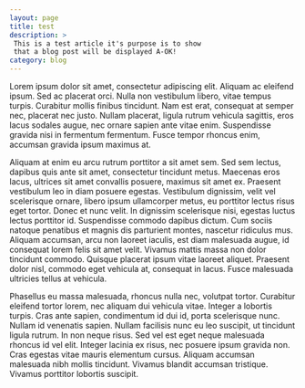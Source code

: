 ```yaml
---
layout: page
title: test
description: >
 This is a test article it's purpose is to show
 that a blog post will be displayed A-OK!
category: blog
---
```

Lorem ipsum dolor sit amet, consectetur adipiscing elit. Aliquam ac eleifend ipsum. Sed ac placerat orci. Nulla non vestibulum libero, vitae tempus turpis. Curabitur mollis finibus tincidunt. Nam est erat, consequat at semper nec, placerat nec justo. Nullam placerat, ligula rutrum vehicula sagittis, eros lacus sodales augue, nec ornare sapien ante vitae enim. Suspendisse gravida nisi in fermentum fermentum. Fusce tempor rhoncus enim, accumsan gravida ipsum maximus at.

Aliquam at enim eu arcu rutrum porttitor a sit amet sem. Sed sem lectus, dapibus quis ante sit amet, consectetur tincidunt metus. Maecenas eros lacus, ultrices sit amet convallis posuere, maximus sit amet ex. Praesent vestibulum leo in diam posuere egestas. Vestibulum dignissim, velit vel scelerisque ornare, libero ipsum ullamcorper metus, eu porttitor lectus risus eget tortor. Donec et nunc velit. In dignissim scelerisque nisi, egestas luctus lectus porttitor id. Suspendisse commodo dapibus dictum. Cum sociis natoque penatibus et magnis dis parturient montes, nascetur ridiculus mus. Aliquam accumsan, arcu non laoreet iaculis, est diam malesuada augue, id consequat lorem felis sit amet velit. Vivamus mattis massa non dolor tincidunt commodo. Quisque placerat ipsum vitae laoreet aliquet. Praesent dolor nisl, commodo eget vehicula at, consequat in lacus. Fusce malesuada ultricies tellus at vehicula.

Phasellus eu massa malesuada, rhoncus nulla nec, volutpat tortor. Curabitur eleifend tortor lorem, nec aliquam dui vehicula vitae. Integer a lobortis turpis. Cras ante sapien, condimentum id dui id, porta scelerisque nunc. Nullam id venenatis sapien. Nullam facilisis nunc eu leo suscipit, ut tincidunt ligula rutrum. In non neque risus. Sed vel est eget neque malesuada rhoncus id vel elit. Integer lacinia ex risus, nec posuere ipsum gravida non. Cras egestas vitae mauris elementum cursus. Aliquam accumsan malesuada nibh mollis tincidunt. Vivamus blandit accumsan tristique. Vivamus porttitor lobortis suscipit.

